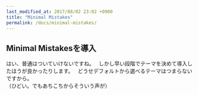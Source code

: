 ```yaml
---
last_modified_at: 2017/08/02 23:02 +0900
title: "Minimal Mistakes"
permalink: /docs/minimal-mistakes/
---
```

## Minimal Mistakesを導入

はい、普通はついていけないですね。   
しかし早い段階でテーマを決めて導入したほうが良かったりします。   
どうせデフォルトから選べるテーマはつまらないですから。   
（ひどい。でもあちこちからそういう声が）

